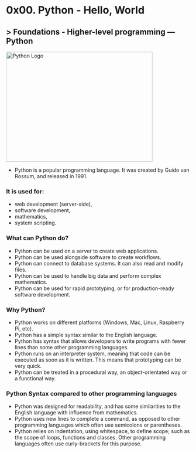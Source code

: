 # 0x00. Python - Hello, World
## > Foundations - Higher-level programming ― Python

<img src="https://d2h0cx97tjks2p.cloudfront.net/blogs/wp-content/uploads/sites/2/2017/12/Features-of-python-01.jpg"
     alt="Python Logo"
     width="400"
     height="300"
     title="Features of python">


* Python is a popular programming language. It was created by Guido van Rossum, and released in 1991.

### It is used for:
 
* web development (server-side),
* software development,
* mathematics,
* system scripting.


### What can Python do?

* Python can be used on a server to create web applications.
* Python can be used alongside software to create workflows.
* Python can connect to database systems. It can also read and modify files.
* Python can be used to handle big data and perform complex mathematics.
* Python can be used for rapid prototyping, or for production-ready software development.

### Why Python?

* Python works on different platforms (Windows, Mac, Linux, Raspberry Pi, etc).
* Python has a simple syntax similar to the English language.
* Python has syntax that allows developers to write programs with fewer lines than some other programming languages.
* Python runs on an interpreter system, meaning that code can be executed as soon as it is written. This means that prototyping can be very quick.
* Python can be treated in a procedural way, an object-orientated way or a functional way.

### Python Syntax compared to other programming languages

* Python was designed for readability, and has some similarities to the English language with influence from mathematics.
* Python uses new lines to complete a command, as opposed to other programming languages which often use semicolons or parentheses.
* Python relies on indentation, using whitespace, to define scope; such as the scope of loops, functions and classes. Other programming languages often use curly-brackets for this purpose.
